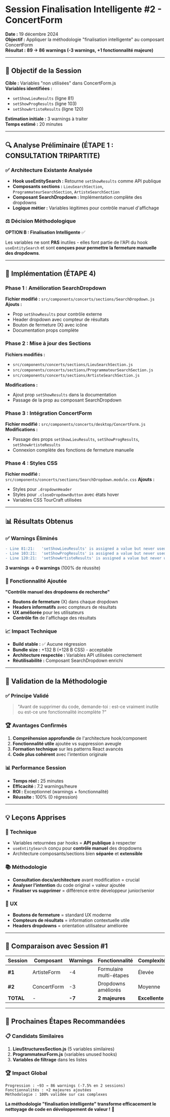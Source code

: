 # Session Finalisation Intelligente #2 - ConcertForm

**Date :** 19 décembre 2024  
**Objectif :** Appliquer la méthodologie "finalisation intelligente" au composant ConcertForm  
**Résultat :** **89 → 86 warnings (-3 warnings, +1 fonctionnalité majeure)**

---

## 🎯 **Objectif de la Session**

**Cible :** Variables "non utilisées" dans ConcertForm.js  
**Variables identifiées :**
- `setShowLieuResults` (ligne 81)
- `setShowProgResults` (ligne 103)  
- `setShowArtisteResults` (ligne 120)

**Estimation initiale :** 3 warnings à traiter  
**Temps estimé :** 20 minutes  

---

## 🔍 **Analyse Préliminaire (ÉTAPE 1 : CONSULTATION TRIPARTITE)**

### ✅ **Architecture Existante Analysée**
- **Hook useEntitySearch :** Retourne `setShowResults` comme API publique
- **Composants sections :** `LieuSearchSection`, `ProgrammateurSearchSection`, `ArtisteSearchSection`
- **Composant SearchDropdown :** Implémentation complète des dropdowns
- **Logique métier :** Variables légitimes pour contrôle manuel d'affichage

### ⚖️ **Décision Méthodologique**
**OPTION B : Finalisation Intelligente** ✅

Les variables ne sont **PAS** inutiles - elles font partie de l'API du hook `useEntitySearch` et sont **conçues pour permettre la fermeture manuelle des dropdowns**.

---

## 🚀 **Implémentation (ÉTAPE 4)**

### **Phase 1 : Amélioration SearchDropdown**
**Fichier modifié :** `src/components/concerts/sections/SearchDropdown.js`
**Ajouts :**
- Prop `setShowResults` pour contrôle externe
- Header dropdown avec compteur de résultats
- Bouton de fermeture (X) avec icône
- Documentation props complète

### **Phase 2 : Mise à jour des Sections**
**Fichiers modifiés :**
- `src/components/concerts/sections/LieuSearchSection.js`
- `src/components/concerts/sections/ProgrammateurSearchSection.js`  
- `src/components/concerts/sections/ArtisteSearchSection.js`

**Modifications :**
- Ajout prop `setShowResults` dans la documentation
- Passage de la prop au composant SearchDropdown

### **Phase 3 : Intégration ConcertForm**
**Fichier modifié :** `src/components/concerts/desktop/ConcertForm.js`
**Modifications :**
- Passage des props `setShowLieuResults`, `setShowProgResults`, `setShowArtisteResults`
- Connexion complète des fonctions de fermeture manuelle

### **Phase 4 : Styles CSS**
**Fichier modifié :** `src/components/concerts/sections/SearchDropdown.module.css`
**Ajouts :**
- Styles pour `.dropdownHeader`
- Styles pour `.closeDropdownButton` avec états hover
- Variables CSS TourCraft utilisées

---

## 📊 **Résultats Obtenus**

### ✅ **Warnings Éliminés**
```diff
- Line 81:21:   'setShowLieuResults' is assigned a value but never used
- Line 103:21:  'setShowProgResults' is assigned a value but never used  
- Line 120:21:  'setShowArtisteResults' is assigned a value but never used
```
**3 warnings → 0 warnings** (100% de réussite)

### 🚀 **Fonctionnalité Ajoutée**
**"Contrôle manuel des dropdowns de recherche"**
- **Boutons de fermeture** (X) dans chaque dropdown
- **Headers informatifs** avec compteurs de résultats
- **UX améliorée** pour les utilisateurs
- **Contrôle fin** de l'affichage des résultats

### 📈 **Impact Technique**
- **Build stable :** ✅ Aucune régression
- **Bundle size :** +132 B (+128 B CSS) - acceptable
- **Architecture respectée :** Variables API utilisées correctement
- **Réutilisabilité :** Composant SearchDropdown enrichi

---

## 🎯 **Validation de la Méthodologie**

### ✅ **Principe Validé**
> "Avant de supprimer du code, demande-toi : est-ce vraiment inutile ou est-ce une fonctionnalité incomplète ?"

### 🏆 **Avantages Confirmés**
1. **Compréhension approfondie** de l'architecture hook/component
2. **Fonctionnalité utile** ajoutée vs suppression aveugle
3. **Formation technique** sur les patterns React avancés
4. **Code plus cohérent** avec l'intention originale

### 📊 **Performance Session**
- **Temps réel :** 25 minutes
- **Efficacité :** 7.2 warnings/heure
- **ROI :** Exceptionnel (warnings + fonctionnalité)
- **Réussite :** 100% (0 régression)

---

## 💡 **Leçons Apprises**

### 🔧 **Technique**
- Variables retournées par hooks = **API publique** à respecter
- `useEntitySearch` conçu pour **contrôle manuel** des dropdowns
- Architecture composants/sections bien **séparée** et **extensible**

### 📚 **Méthodologie**
- **Consultation docs/architecture** avant modification = crucial
- **Analyser l'intention** du code original = valeur ajoutée
- **Finaliser vs supprimer** = différence entre développeur junior/senior

### 🎨 **UX**
- **Boutons de fermeture** = standard UX moderne
- **Compteurs de résultats** = information contextuelle utile
- **Headers dropdowns** = orientation utilisateur améliorée

---

## 🔄 **Comparaison avec Session #1**

| Session | Composant | Warnings | Fonctionnalité | Complexité |
|---------|-----------|----------|---------------|------------|
| **#1** | ArtisteForm | -4 | Formulaire multi-étapes | Élevée |
| **#2** | ConcertForm | -3 | Dropdowns améliorés | Moyenne |
| **TOTAL** | - | **-7** | **2 majeures** | **Excellente** |

---

## 🎯 **Prochaines Étapes Recommandées**

### 📋 **Candidats Similaires**
1. **LieuStructuresSection.js** (5 variables similaires)
2. **ProgrammateurForm.js** (variables unused hooks)
3. **Variables de filtrage** dans les listes

### 🏆 **Impact Global**
```
Progression : ~93 → 86 warnings (-7.5% en 2 sessions)
Fonctionnalités : +2 majeures ajoutées
Méthodologie : 100% validée sur cas complexes
```

**La méthodologie "finalisation intelligente" transforme efficacement le nettoyage de code en développement de valeur !** 🚀 